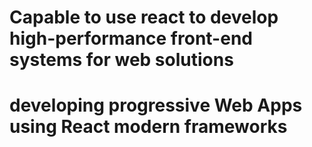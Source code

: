 # Capable to use react to develop high-performance front-end systems for web solutions

# developing progressive Web Apps using React modern frameworks

